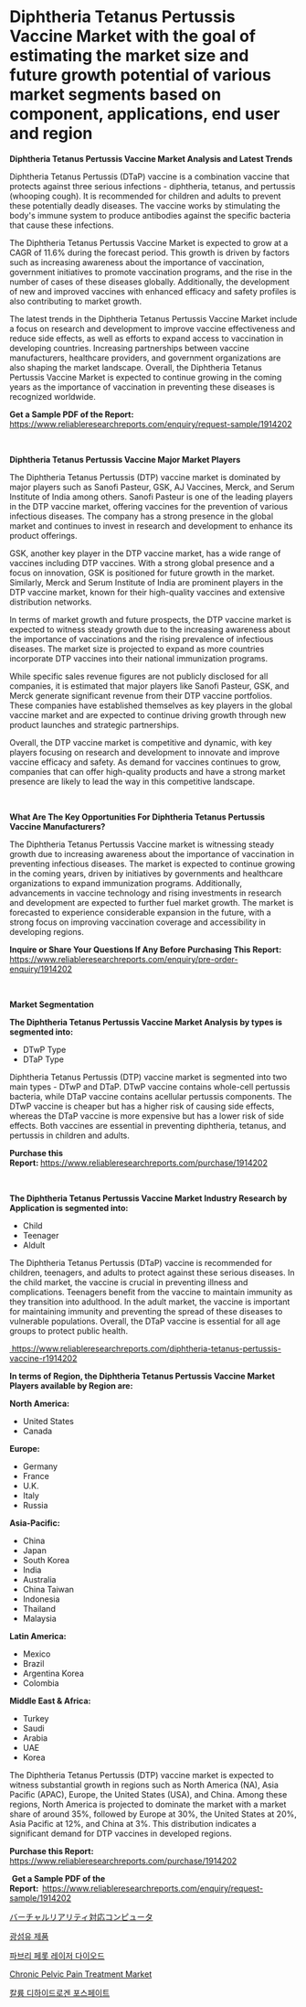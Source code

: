 <p><h1>Diphtheria Tetanus Pertussis Vaccine Market with the goal of estimating the market size and future growth potential of various market segments based on component, applications, end user and region</h1></p><p><strong>Diphtheria Tetanus Pertussis Vaccine Market Analysis and Latest Trends</strong></p>
<p><p>Diphtheria Tetanus Pertussis (DTaP) vaccine is a combination vaccine that protects against three serious infections - diphtheria, tetanus, and pertussis (whooping cough). It is recommended for children and adults to prevent these potentially deadly diseases. The vaccine works by stimulating the body's immune system to produce antibodies against the specific bacteria that cause these infections.</p><p>The Diphtheria Tetanus Pertussis Vaccine Market is expected to grow at a CAGR of 11.6% during the forecast period. This growth is driven by factors such as increasing awareness about the importance of vaccination, government initiatives to promote vaccination programs, and the rise in the number of cases of these diseases globally. Additionally, the development of new and improved vaccines with enhanced efficacy and safety profiles is also contributing to market growth.</p><p>The latest trends in the Diphtheria Tetanus Pertussis Vaccine Market include a focus on research and development to improve vaccine effectiveness and reduce side effects, as well as efforts to expand access to vaccination in developing countries. Increasing partnerships between vaccine manufacturers, healthcare providers, and government organizations are also shaping the market landscape. Overall, the Diphtheria Tetanus Pertussis Vaccine Market is expected to continue growing in the coming years as the importance of vaccination in preventing these diseases is recognized worldwide.</p></p>
<p><strong>Get a Sample PDF of the Report:&nbsp;</strong> <a href="https://www.reliableresearchreports.com/enquiry/request-sample/1914202">https://www.reliableresearchreports.com/enquiry/request-sample/1914202</a></p>
<p>&nbsp;</p>
<p><strong>Diphtheria Tetanus Pertussis Vaccine Major Market Players</strong></p>
<p><p>The Diphtheria Tetanus Pertussis (DTP) vaccine market is dominated by major players such as Sanofi Pasteur, GSK, AJ Vaccines, Merck, and Serum Institute of India among others. Sanofi Pasteur is one of the leading players in the DTP vaccine market, offering vaccines for the prevention of various infectious diseases. The company has a strong presence in the global market and continues to invest in research and development to enhance its product offerings.</p><p>GSK, another key player in the DTP vaccine market, has a wide range of vaccines including DTP vaccines. With a strong global presence and a focus on innovation, GSK is positioned for future growth in the market. Similarly, Merck and Serum Institute of India are prominent players in the DTP vaccine market, known for their high-quality vaccines and extensive distribution networks.</p><p>In terms of market growth and future prospects, the DTP vaccine market is expected to witness steady growth due to the increasing awareness about the importance of vaccinations and the rising prevalence of infectious diseases. The market size is projected to expand as more countries incorporate DTP vaccines into their national immunization programs.</p><p>While specific sales revenue figures are not publicly disclosed for all companies, it is estimated that major players like Sanofi Pasteur, GSK, and Merck generate significant revenue from their DTP vaccine portfolios. These companies have established themselves as key players in the global vaccine market and are expected to continue driving growth through new product launches and strategic partnerships.</p><p>Overall, the DTP vaccine market is competitive and dynamic, with key players focusing on research and development to innovate and improve vaccine efficacy and safety. As demand for vaccines continues to grow, companies that can offer high-quality products and have a strong market presence are likely to lead the way in this competitive landscape.</p></p>
<p>&nbsp;</p>
<p><strong>What Are The Key Opportunities For Diphtheria Tetanus Pertussis Vaccine Manufacturers?</strong></p>
<p><p>The Diphtheria Tetanus Pertussis Vaccine market is witnessing steady growth due to increasing awareness about the importance of vaccination in preventing infectious diseases. The market is expected to continue growing in the coming years, driven by initiatives by governments and healthcare organizations to expand immunization programs. Additionally, advancements in vaccine technology and rising investments in research and development are expected to further fuel market growth. The market is forecasted to experience considerable expansion in the future, with a strong focus on improving vaccination coverage and accessibility in developing regions.</p></p>
<p><strong>Inquire or Share Your Questions If Any Before Purchasing This Report:</strong> <a href="https://www.reliableresearchreports.com/enquiry/pre-order-enquiry/1914202">https://www.reliableresearchreports.com/enquiry/pre-order-enquiry/1914202</a></p>
<p>&nbsp;</p>
<p><strong>Market Segmentation</strong></p>
<p><strong>The Diphtheria Tetanus Pertussis Vaccine Market Analysis by types is segmented into:</strong></p>
<p><ul><li>DTwP Type</li><li>DTaP Type</li></ul></p>
<p><p>Diphtheria Tetanus Pertussis (DTP) vaccine market is segmented into two main types - DTwP and DTaP. DTwP vaccine contains whole-cell pertussis bacteria, while DTaP vaccine contains acellular pertussis components. The DTwP vaccine is cheaper but has a higher risk of causing side effects, whereas the DTaP vaccine is more expensive but has a lower risk of side effects. Both vaccines are essential in preventing diphtheria, tetanus, and pertussis in children and adults.</p></p>
<p><strong>Purchase this Report:&nbsp;</strong><a href="https://www.reliableresearchreports.com/purchase/1914202">https://www.reliableresearchreports.com/purchase/1914202</a></p>
<p>&nbsp;</p>
<p><strong>The Diphtheria Tetanus Pertussis Vaccine Market Industry Research by Application is segmented into:</strong></p>
<p><ul><li>Child</li><li>Teenager</li><li>Aldult</li></ul></p>
<p><p>The Diphtheria Tetanus Pertussis (DTaP) vaccine is recommended for children, teenagers, and adults to protect against these serious diseases. In the child market, the vaccine is crucial in preventing illness and complications. Teenagers benefit from the vaccine to maintain immunity as they transition into adulthood. In the adult market, the vaccine is important for maintaining immunity and preventing the spread of these diseases to vulnerable populations. Overall, the DTaP vaccine is essential for all age groups to protect public health.</p></p>
<p><a href="https://www.reliableresearchreports.com/diphtheria-tetanus-pertussis-vaccine-r1914202">&nbsp;https://www.reliableresearchreports.com/diphtheria-tetanus-pertussis-vaccine-r1914202</a></p>
<p><strong>In terms of Region, the Diphtheria Tetanus Pertussis Vaccine Market Players available by Region are:</strong></p>
<p>
    <p> <strong> North America: </strong>
        <ul>
            <li>United States</li>
            <li>Canada</li>
        </ul>
        </p> 
    <p> <strong> Europe: </strong>
        <ul>
            <li>Germany</li>
            <li>France</li>
            <li>U.K.</li>
            <li>Italy</li>
            <li>Russia</li>
        </ul>
        </p> 
    <p> <strong> Asia-Pacific: </strong>
        <ul>
            <li>China</li>
            <li>Japan</li>
            <li>South Korea</li>
            <li>India</li>
            <li>Australia</li>
            <li>China Taiwan</li>
            <li>Indonesia</li>
            <li>Thailand</li>
            <li>Malaysia</li>
        </ul>
        </p> 
    <p> <strong> Latin America: </strong>
        <ul>
            <li>Mexico</li>
            <li>Brazil</li>
            <li>Argentina Korea</li>
            <li>Colombia</li>
        </ul>
        </p> 
    <p> <strong> Middle East & Africa: </strong>
        <ul>
            <li>Turkey</li>
            <li>Saudi</li>
            <li>Arabia</li>
            <li>UAE</li>
            <li>Korea</li>
        </ul>
    </p>
    </p>
<p><p>The Diphtheria Tetanus Pertussis (DTP) vaccine market is expected to witness substantial growth in regions such as North America (NA), Asia Pacific (APAC), Europe, the United States (USA), and China. Among these regions, North America is projected to dominate the market with a market share of around 35%, followed by Europe at 30%, the United States at 20%, Asia Pacific at 12%, and China at 3%. This distribution indicates a significant demand for DTP vaccines in developed regions.</p></p>
<p><strong>Purchase this Report: </strong><a href="https://www.reliableresearchreports.com/purchase/1914202">https://www.reliableresearchreports.com/purchase/1914202</a></p>
<p>&nbsp;<strong>Get a Sample PDF of the Report:&nbsp;&nbsp;</strong><a href="https://www.reliableresearchreports.com/enquiry/request-sample/1914202">https://www.reliableresearchreports.com/enquiry/request-sample/1914202</a></p>
<p><strong></strong></p>
<p><p><a href="https://medium.com/@rodhoppe07/%E4%BB%AE%E6%83%B3%E7%8F%BE%E5%AE%9F%E5%AF%BE%E5%BF%9C%E3%81%AE%E3%82%B3%E3%83%B3%E3%83%94%E3%83%A5%E3%83%BC%E3%82%BF%E5%B8%82%E5%A0%B4%E3%81%AF-%E5%B8%82%E5%A0%B4%E3%82%B7%E3%82%A7%E3%82%A2-%E3%82%B5%E3%82%A4%E3%82%BA-2031%E5%B9%B4%E3%81%BE%E3%81%A7%E3%81%AE%E4%BA%88%E6%B8%AC%E3%81%AB%E7%84%A6%E7%82%B9%E3%82%92%E5%BD%93%E3%81%A6%E3%81%A6%E3%81%84%E3%81%BE%E3%81%99-482b143e724f">バーチャルリアリティ対応コンピュータ</a></p><p><a href="https://medium.com/@constantinvon/%EA%B4%91%EC%84%AC%EC%9C%A0-%EC%A0%9C%ED%92%88-%EC%8B%9C%EC%9E%A5-%EC%A0%84%EB%A7%9D-%EC%82%B0%EC%97%85-%EA%B0%9C%EC%9A%94-%EB%B0%8F-%EC%98%88%EC%B8%A1-2024%EB%85%84%EB%B6%80%ED%84%B0-2031%EB%85%84-20e9dbe1e56a">광섬유 제품</a></p><p><a href="https://medium.com/@felipegrrady654556/%ED%8C%8C%EB%B8%8C%EB%A6%AC%ED%8E%98%EB%A1%9C-%EB%A0%88%EC%9D%B4%EC%A0%80-%EB%8B%A4%EC%9D%B4%EC%98%A4%EB%93%9C-%EC%8B%9C%EC%9E%A5-%EB%B6%84%EC%84%9D-%EC%97%B0%ED%8F%89%EA%B7%A0-%EC%84%B1%EC%9E%A5%EB%A5%A0-cagr-%EC%8B%9C%EC%9E%A5-%EC%84%B8%EB%B6%84%ED%99%94-%EB%B0%8F-%EA%B8%80%EB%A1%9C%EB%B2%8C-%EC%82%B0%EC%97%85-%EA%B0%9C%EC%9A%94-74254bc7fde4">파브리 페롯 레이저 다이오드</a></p><p><a href="https://github.com/seekum/Market-Research-Report-List-2/blob/main/chronic-pelvic-pain-treatment-market.md">Chronic Pelvic Pain Treatment Market</a></p><p><a href="https://github.com/durgin521/Market-Research-Report-List-1/blob/main/867682356633.md">칼륨 디하이드로겐 포스페이트</a></p></p>